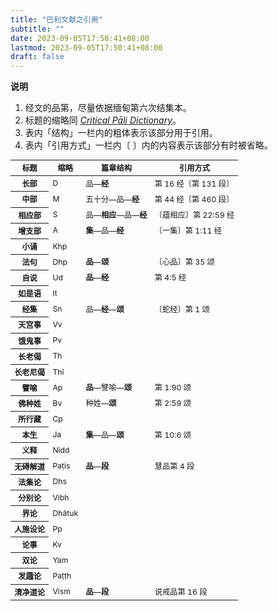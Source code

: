 ```yaml
---
title: "巴利文献之引用"
subtitle: ""
date: 2023-09-05T17:50:41+08:00
lastmod: 2023-09-05T17:50:41+08:00
draft: false
---
```


**说明**

1. 经文的品第，尽量依据缅甸第六次结集本。
1. 标题的缩略同 [*Critical Pāli Dictionary*](https://cpd.uni-koeln.de/intro/vol1_epileg_abbrev_texts)。
1. 表内「结构」一栏内的粗体表示该部分用于引用。
1. 表内「引用方式」一栏内〔 〕内的内容表示该部分有时被省略。

<table class="table border-top" style="font-size: 0.875em;">
  <thead>
    <tr>
      <th scope="col">标题</th>
      <th scope="col">缩略</th>
      <th scope="col">篇章结构</th>
      <th scope="col">引用方式</th>
    </tr>
  </thead>
  <tbody>
    <tr>
      <th scope="row">长部</th>
      <td>D</td>
      <td>品—<strong>经</strong></td>
      <td>第 16 经〔第 131 段〕</td>
    </tr>
    <tr>
      <th scope="row">中部</th>
      <td>M</td>
      <td>五十分—品—<strong>经</strong></td>
      <td>第 44 经〔第 460 段〕</td>
    </tr>
    <tr>
      <th scope="row">相应部</th>
      <td>S</td>
      <td>品—<strong>相应</strong>—品—<strong>经</strong></td>
      <td>〔蕴相应〕第 22:59 经</td>
    </tr>
    <tr>
      <th scope="row">增支部</th>
      <td>A</td>
      <td><strong>集</strong>—品—<strong>经</strong></td>
      <td>〔一集〕第 1:11 经</td>
    </tr>
    <tr>
      <th scope="row">小诵</th>
      <td>Khp</td>
      <td></td>
      <td></td>
    </tr>
    <tr>
      <th scope="row">法句</th>
      <td>Dhp</td>
      <td><strong>品</strong>—<strong>颂</strong></td>
      <td>〔心品〕第 35 颂</td>
    </tr>
    <tr>
      <th scope="row">自说</th>
      <td>Ud</td>
      <td><strong>品</strong>—<strong>经</strong></td>
      <td>第 4:5 经</td>
    </tr>
    <tr>
      <th scope="row">如是语</th>
      <td>It</td>
      <td></td>
      <td></td>
    </tr>
    <tr>
      <th scope="row">经集</th>
      <td>Sn</td>
      <td>品—<strong>经</strong>—<strong>颂</strong></td>
      <td>〔蛇经〕第 1 颂</td>
    </tr>
    <tr>
      <th scope="row">天宫事</th>
      <td>Vv</td>
      <td></td>
      <td></td>
    </tr>
    <tr>
      <th scope="row">饿鬼事</th>
      <td>Pv</td>
      <td></td>
      <td></td>
    </tr>
    <tr>
      <th scope="row">长老偈</th>
      <td>Th</td>
      <td></td>
      <td></td>
    </tr>
    <tr>
      <th scope="row">长老尼偈</th>
      <td>Thī</td>
      <td></td>
      <td></td>
    </tr>
    <tr>
      <th scope="row">譬喻</th>
      <td>Ap</td>
      <td><strong>品</strong>—譬喻—<strong>颂</strong></td>
      <td>第 1:90 颂</td>
    </tr>
    <tr>
      <th scope="row">佛种姓</th>
      <td>Bv</td>
      <td>种姓—<strong>颂</strong></td>
      <td>第 2:59 颂</td>
    </tr>
    <tr>
      <th scope="row">所行藏</th>
      <td>Cp</td>
      <td></td>
      <td></td>
    </tr>
    <tr>
      <th scope="row">本生</th>
      <td>Ja</td>
      <td><strong>集</strong>—品—<strong>颂</strong></td>
      <td>第 10:6 颂</td>
    </tr>
    <tr>
      <th scope="row">义释</th>
      <td>Nidd</td>
      <td></td>
      <td></td>
    </tr>
    <tr>
      <th scope="row">无碍解道</th>
      <td>Paṭis</td>
      <td><strong>品</strong>—<strong>段</strong></td>
      <td>慧品第 4 段</td>
    </tr>
    <tr>
      <th scope="row">法集论</th>
      <td>Dhs</td>
      <td></td>
      <td></td>
    </tr>
    <tr>
      <th scope="row">分别论</th>
      <td>Vibh</td>
      <td></td>
      <td></td>
    </tr>
    <tr>
      <th scope="row">界论</th>
      <td>Dhātuk</td>
      <td></td>
      <td></td>
    </tr>
    <tr>
      <th scope="row">人施设论</th>
      <td>Pp</td>
      <td></td>
      <td></td>
    </tr>
    <tr>
      <th scope="row">论事</th>
      <td>Kv</td>
      <td></td>
      <td></td>
    </tr>
    <tr>
      <th scope="row">双论</th>
      <td>Yam</td>
      <td></td>
      <td></td>
    </tr>
    <tr>
      <th scope="row">发趣论</th>
      <td>Paṭṭh</td>
      <td></td>
      <td></td>
    </tr>
    <tr>
      <th scope="row">清净道论</th>
      <td>Vism</td>
      <td><strong>品</strong>—<strong>段</strong></td>
      <td>说戒品第 16 段</td>
    </tr>
  </tbody>
</table>

